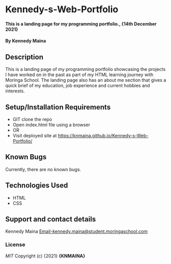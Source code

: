 # Kennedy-s-Web-Portfolio
#### This is a landing page for my programming portfolio., {14th December 2021}
#### By **Kennedy Maina**
## Description
This is a landing page of my programming portfolio showcasing the projects I have worked on in the past as part of my HTML learning journey with Moringa School. The landing page also has an about me section that gives a quick brief of my education, job experience and current hobbies and interests.
## Setup/Installation Requirements
* GIT clone the repo
* Open index.html file using a browser
* OR
* Visit deployed site at https://knmaina.github.io/Kennedy-s-Web-Portfolio/

## Known Bugs
Currently, there are no known bugs.
## Technologies Used
* HTML
* CSS
## Support and contact details
Kennedy Maina
Email-kennedy.maina@student.moringaschool.com
### License
*MIT*
Copyright (c) {2021} **{KNMAINA}**
